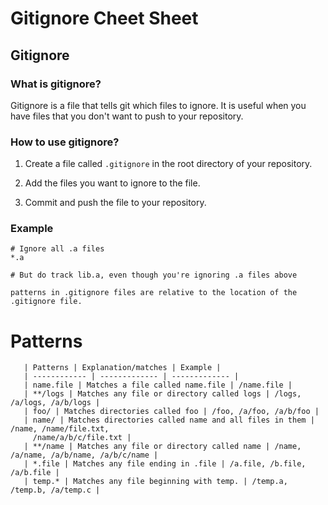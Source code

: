 # Gitignore Cheet Sheet

## Gitignore

### What is gitignore?

Gitignore is a file that tells git which files to ignore. It is useful when you have files that you don't want to push to your repository.

### How to use gitignore?

1. Create a file called `.gitignore` in the root directory of your repository.

2. Add the files you want to ignore to the file.

3. Commit and push the file to your repository.

### Example

```
# Ignore all .a files
*.a

# But do track lib.a, even though you're ignoring .a files above

patterns in .gitignore files are relative to the location of the .gitignore file. 
```

# Patterns

       | Patterns | Explanation/matches | Example |
       | ------------ | ------------- | ------------- |
       | name.file | Matches a file called name.file | /name.file |
       | **/logs | Matches any file or directory called logs | /logs, /a/logs, /a/b/logs |
       | foo/ | Matches directories called foo | /foo, /a/foo, /a/b/foo |
       | name/ | Matches directories called name and all files in them | /name, /name/file.txt,      
         /name/a/b/c/file.txt |
       | **/name | Matches any file or directory called name | /name, /a/name, /a/b/name, /a/b/c/name |
       | *.file | Matches any file ending in .file | /a.file, /b.file, /a/b.file |
       | temp.* | Matches any file beginning with temp. | /temp.a, /temp.b, /a/temp.c |
